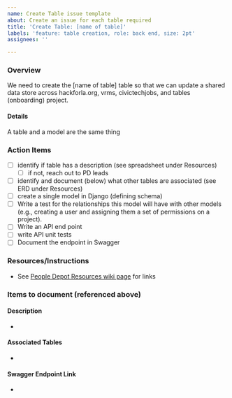 ```yaml
---
name: Create Table issue template
about: Create an issue for each table required
title: 'Create Table: [name of table]'
labels: 'feature: table creation, role: back end, size: 2pt'
assignees: ''

---
```


### Overview
We need to create the [name of table] table so that we can update a shared data store across hackforla.org, vrms, civictechjobs, and tables (onboarding) project.

#### Details
A table and a model are the same thing

### Action Items
- [ ] identify if table has a description (see spreadsheet under Resources)
  - [ ] if not, reach out to PD leads
- [ ] identify and document  (below) what other tables are associated (see ERD under Resources)
- [ ] create a single model in Django (defining schema)
- [ ] Write a test for the relationships this model will have with other models (e.g., creating a user and assigning them a set of permissions on a project).
- [ ] Write an API end point
- [ ] write API unit tests
- [ ] Document the endpoint in Swagger

### Resources/Instructions
- See [People Depot Resources wiki page](https://github.com/hackforla/peopledepot/wiki/Resources-and-Links) for links

### Items to document (referenced above)
#### Description
-

#### Associated Tables
-

#### Swagger Endpoint Link
-
